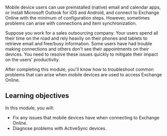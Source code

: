 Mobile device users can use preinstalled (native) email and calendar apps, or install Microsoft Outlook for iOS and Android, and connect to Exchange Online with the minimum of configuration steps. However, sometimes problems can arise with connections and item synchronization.

Suppose you work for a sales outsourcing company. Your users spend all their time on the road and rely heavily on their phones and tablets to retrieve email and free/busy information. Some users have had trouble making connections and others don't see their appointments on their devices. You need to resolve these issues quickly to mitigate their impact on the users' productivity.

After completing this module, you'll know how to troubleshoot common problems that can arise when mobile devices are used to access Exchange Online.

## Learning objectives

In this module, you will:

- Fix any issues that mobile devices have when connecting to Exchange Online.
- Diagnose problems with ActiveSync devices.